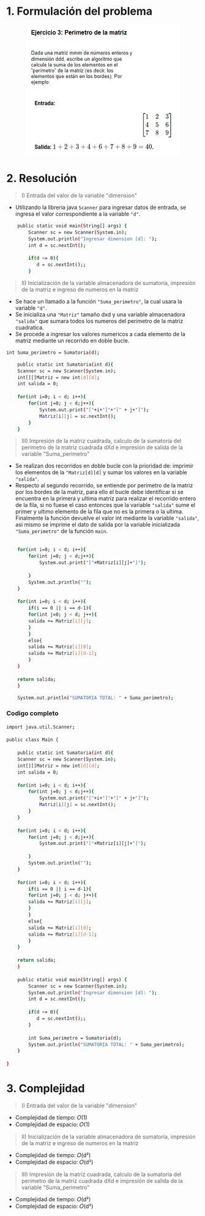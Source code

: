 # 1. Formulación del problema

<p align="center">
  <img src="image.png" alt="Imagen del ejercicio n°3" />
</p>

# 2. Resolución

> I) Entrada del valor de la variable "dimension"

- Utilizando la libreria java `Scanner` para ingresar datos de entrada, se ingresa el valor correspondiente a la variable `"d"`.

```bash
    public static void main(String[] args) {
        Scanner sc = new Scanner(System.in);
        System.out.println("Ingresar dimension [d]: ");
        int d = sc.nextInt();
        
        if(d <= 0){
           d = sc.nextInt();;
        }
```
> II) Inicialización de la variable almacenadora de sumatoria, impresión de la matriz e ingreso de numeros en la matriz

- Se hace un llamado a la función `"Suma_perimetro"`, la cual usara la variable `"d"`.
- Se inicializa una `"Matriz"` tamaño dxd y una variable almacenadora `"salida"` que sumara todos los numeros del perimetro de la matriz cuadratica.
- Se procede a ingresar los valores numericos a cada elemento de la matriz mediante un recorrido en doble bucle.

```bash
int Suma_perimetro = Sumatoria(d);
```

```bash
    public static int Sumatoria(int d){
    Scanner sc = new Scanner(System.in);      
    int[][]Matriz = new int[d][d];
    int salida = 0;
    
    for(int i=0; i < d; i++){
        for(int j=0; j < d;j++){
            System.out.print("["+i+"]"+"[" + j+"]");
            Matriz[i][j] = sc.nextInt();           
        }
    } 
```

> III) Impresión de la matriz cuadrada, calculo de la sumatoria del perimetro de la matriz cuadrada dXd e impresión de salida de la variable "Suma_perimetro"

- Se realizan dos recorridos en doble bucle con la prioridad de: imprimir los elementos de la `"Matriz[d][d]` y sumar los valores en la variable `"salida"`.
- Respecto al segundo recorrido, se entiende por perimetro de la matriz por los bordes de la matriz, para ello el bucle debe identificar si se encuentra en la primera y ultima matriz para realizar el recorrido entero de la fila, si no fuese el caso entonces que la variable `"salida"` sume el primer y ultimo elemento de la fila que no es la primera o la ultima. Finalmente la función devuelve el valor int mediante la variable `"salida"`, asi mismo se imprime el dato de salida por la variable inicializada `"Suma_perimetro"` de la función `main`. 

```bash

    for(int i=0; i < d; i++){
        for(int j=0; j < d;j++){
            System.out.print("["+Matriz[i][j]+"]");
           
        }
        System.out.println("");
    }

    for(int i=0; i < d; i++){
        if(i == 0 || i == d-1){
        for(int j=0; j < d; j++){
        salida += Matriz[i][j];    
        }
        }
        else{
        salida += Matriz[i][0];
        salida += Matriz[i][d-1];
        }
    }
    
    return salida;
    }
```

```bash
    System.out.println("SUMATORIA TOTAL: " + Suma_perimetro);
```

### Codigo completo

```bash
import java.util.Scanner;

public class Main {
    
    public static int Sumatoria(int d){
    Scanner sc = new Scanner(System.in);      
    int[][]Matriz = new int[d][d];
    int salida = 0;
    
    for(int i=0; i < d; i++){
        for(int j=0; j < d;j++){
            System.out.print("["+i+"]"+"[" + j+"]");
            Matriz[i][j] = sc.nextInt();           
        }
    }  
    
    for(int i=0; i < d; i++){
        for(int j=0; j < d;j++){
            System.out.print("["+Matriz[i][j]+"]");
           
        }
        System.out.println("");
    } 
    
    for(int i=0; i < d; i++){
        if(i == 0 || i == d-1){
        for(int j=0; j < d; j++){
        salida += Matriz[i][j];    
        }
        }
        else{
        salida += Matriz[i][0];
        salida += Matriz[i][d-1];
        }
    }
    
    return salida;
    }
   
    public static void main(String[] args) {
        Scanner sc = new Scanner(System.in);
        System.out.println("Ingresar dimension [d]: ");
        int d = sc.nextInt();
        
        if(d <= 0){
           d = sc.nextInt();;
        }

        int Suma_perimetro = Sumatoria(d);
        System.out.println("SUMATORIA TOTAL: " + Suma_perimetro);
    }
    
}
```

# 3. Complejidad

> I) Entrada del valor de la variable "dimension"

- Complejidad de tiempo: 𝑂(1)
- Complejidad de espacio: 𝑂(1)

> II) Inicialización de la variable almacenadora de sumatoria, impresión de la matriz e ingreso de numeros en la matriz

- Complejidad de tiempo: 𝑂(d²)
- Complejidad de espacio: 𝑂(d²)

>III) Impresión de la matriz cuadrada, calculo de la sumatoria del perimetro de la matriz cuadrada dXd e impresión de salida de la variable "Suma_perimetro"

- Complejidad de tiempo: 𝑂(d²)
- Complejidad de espacio: 𝑂(d²)

